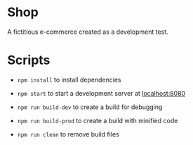 # Shop

A fictitious e-commerce created as a development test.

# Scripts

- `npm install` to install dependencies

- `npm start` to start a development server at [localhost:8080]("http://localhost:8080/")

- `npm run build-dev` to create a build for debugging

- `npm run build-prod` to create a build with minified code

- `npm run clean` to remove build files